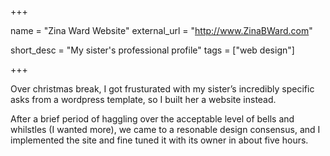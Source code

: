 +++

name = "Zina Ward Website"
external_url = "http://www.ZinaBWard.com"

short_desc = "My sister's professional profile"
tags = ["web design"]

+++

Over christmas break, I got frusturated with my sister’s incredibly specific asks from a wordpress template, so I built her a website instead. 

After a brief period of haggling over the acceptable level of bells and whilstles (I wanted more), we came to a resonable design consensus, and I implemented the site and fine tuned it with its owner in about five hours.
